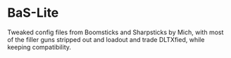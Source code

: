 # BaS-Lite
Tweaked config files from Boomsticks and Sharpsticks by Mich, with most of the filler guns stripped out and loadout and trade DLTXfied, while keeping compatibility.
